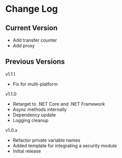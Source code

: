 # Change Log

## Current Version

- Add transfer counter
- Add proxy


## Previous Versions

v1.1.1

- Fix for multi-platform

v1.1.0

- Retarget to .NET Core and .NET Framework
- Async methods internally
- Dependency update
- Logging cleanup

v1.0.x

- Refactor private variable names
- Added template for integrating a security module
- Initial release
